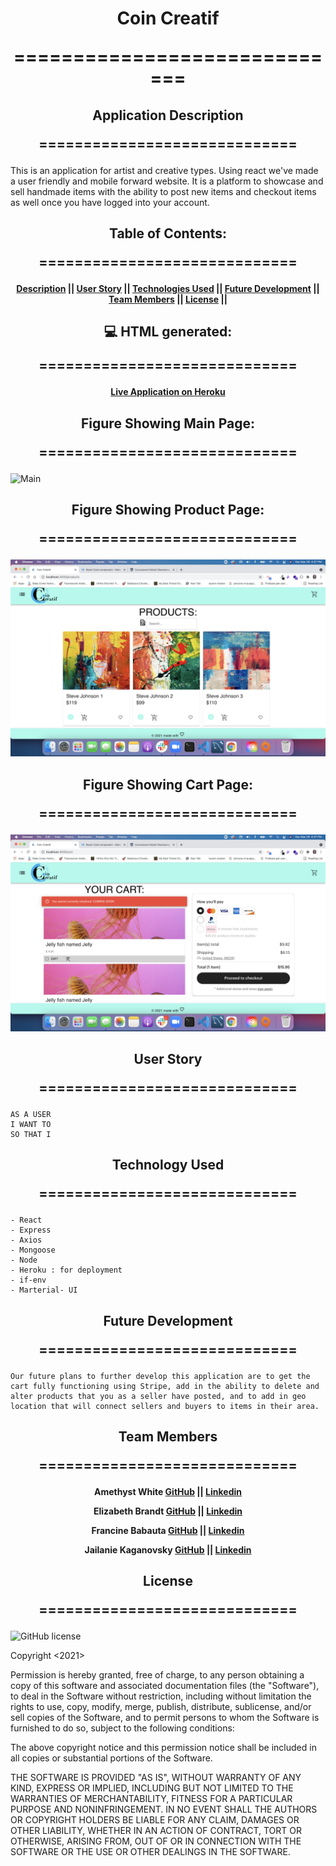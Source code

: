 <h1 align="center">Coin Creatif

=============================
</h1>

<h2 align="center">Application Description

=============================
</h2>

This is an application for artist and creative types. Using react we've made a user friendly and mobile forward website. It is a platform to showcase and sell handmade items with the ability to post new items and checkout items as well once you have logged into your account.


<h2 align="center">Table of Contents: 

=============================
</h2>

<h4 align="center">

 [Description](#description) ||
 [User Story](#user-story) ||
 [Technologies Used](#technologies-used) ||
 [Future Development](#future-development) ||
 [Team Members](#team-members) ||
 [License](#License) ||
</h4>


<h2 align="center">💻 HTML generated: 

=============================
</h2>

<h4 align="center">

[Live Application on Heroku](https://coincreatif.herokuapp.com/)

</h4>

<h2 align="center">Figure Showing Main Page: 

=============================
</h2>

![Main](client/public/images/mainpage.png)

<h2 align="center">Figure Showing Product Page:

=============================
</h2>

![Product](client/public/images/product.png)

<h2 align="center">Figure Showing Cart Page:

=============================
</h2>

![Cart](client/public/images/cart.png)


<h2 align="center">User Story

=============================
</h2>

```
AS A USER
I WANT TO
SO THAT I
```

<h2 align="center">Technology Used

=============================
</h2>

```
- React
- Express
- Axios
- Mongoose
- Node
- Heroku : for deployment
- if-env
- Marterial- UI

```

<h2 align="center">Future Development

=============================
</h2>

```
Our future plans to further develop this application are to get the cart fully functioning using Stripe, add in the ability to delete and alter products that you as a seller have posted, and to add in geo location that will connect sellers and buyers to items in their area.

```

<h2 align="center">Team Members

=============================
</h2>

<h4 align="center">

Amethyst White
[GitHub](https://github.com/Am-White)  ||
[Linkedin](https://www.linkedin.com/in/amethyst-white-1942761b7/)

Elizabeth Brandt
[GitHub](https://github.com/elizabethbrandt)  ||
[Linkedin](https://www.linkedin.com/in/elizabeth-brandt-pnw/)

Francine Babauta
[GitHub](https://github.com/fbabauta) ||
[Linkedin](www.linkedin.com/in/francine-babauta)

Jailanie Kaganovsky
[GitHub](https://github.com/jkaganovsky) ||
[Linkedin](https://www.linkedin.com/in/jkaganovsky/)

</h4>


<h2 align="center">License

=============================
</h2>

![GitHub license](https://img.shields.io/badge/license-MIT-blue.svg)

Copyright <2021> <Coin Creatif Team>

Permission is hereby granted, free of charge, to any person obtaining a copy of this software and associated documentation files (the "Software"), to deal in the Software without restriction, including without limitation the rights to use, copy, modify, merge, publish, distribute, sublicense, and/or sell copies of the Software, and to permit persons to whom the Software is furnished to do so, subject to the following conditions:

The above copyright notice and this permission notice shall be included in all copies or substantial portions of the Software.

THE SOFTWARE IS PROVIDED "AS IS", WITHOUT WARRANTY OF ANY KIND, EXPRESS OR IMPLIED, INCLUDING BUT NOT LIMITED TO THE WARRANTIES OF MERCHANTABILITY, FITNESS FOR A PARTICULAR PURPOSE AND NONINFRINGEMENT. IN NO EVENT SHALL THE AUTHORS OR COPYRIGHT HOLDERS BE LIABLE FOR ANY CLAIM, DAMAGES OR OTHER LIABILITY, WHETHER IN AN ACTION OF CONTRACT, TORT OR OTHERWISE, ARISING FROM, OUT OF OR IN CONNECTION WITH THE SOFTWARE OR THE USE OR OTHER DEALINGS IN THE SOFTWARE.
